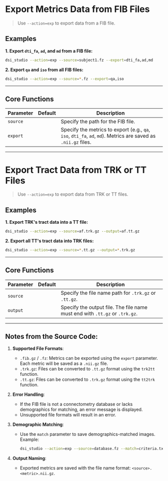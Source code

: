 # Export Metrics Data from FIB Files

> Use `--action=exp` to export data from a FIB file.

## Examples

**1. Export `dti_fa`, `ad`, and `md` from a FIB file:**
```bash
dsi_studio --action=exp --source=subject1.fz --export=dti_fa,ad,md
```

**2. Export `qa` and `iso` from all FIB files:**
```bash
dsi_studio --action=exp --source=*.fz --export=qa,iso
```

---

## Core Functions

| **Parameter** | **Default** | **Description**                                                                 |
|---------------|-------------|---------------------------------------------------------------------------------|
| `source`      |             | Specify the path for the FIB file.                                              |
| `export`      |             | Specify the metrics to export (e.g., `qa`, `iso`, `dti_fa`, `ad`, `md`). Metrics are saved as `.nii.gz` files. |

---

# Export Tract Data from TRK or TT Files

> Use `--action=exp` to export data from TRK or TT files.

## Examples

**1. Export TRK's tract data into a TT file:**
```bash
dsi_studio --action=exp --source=af.trk.gz --output=af.tt.gz
```

**2. Export all TT's tract data into TRK files:**
```bash
dsi_studio --action=exp --source=*.tt.gz --output=*.trk.gz
```

---

## Core Functions

| **Parameter** | **Default** | **Description**                                                                 |
|---------------|-------------|---------------------------------------------------------------------------------|
| `source`      |             | Specify the file name path for `.trk.gz` or `.tt.gz`.                           |
| `output`      |             | Specify the output file. The file name must end with `.tt.gz` or `.trk.gz`.     |

---

## Notes from the Source Code:

1. **Supported File Formats**:
   - `.fib.gz` / `.fz`: Metrics can be exported using the `export` parameter. Each metric will be saved as a `.nii.gz` file.
   - `.trk.gz`: Files can be converted to `.tt.gz` format using the `trk2tt` function.
   - `.tt.gz`: Files can be converted to `.trk.gz` format using the `tt2trk` function.

2. **Error Handling**:
   - If the FIB file is not a connectometry database or lacks demographics for matching, an error message is displayed.
   - Unsupported file formats will result in an error.

3. **Demographic Matching**:
   - Use the `match` parameter to save demographics-matched images. Example:
     ```bash
     dsi_studio --action=exp --source=database.fz --match=criteria.txt --output=matched_image.nii.gz
     ```

4. **Output Naming**:
   - Exported metrics are saved with the file name format: `<source>.<metric>.nii.gz`.
